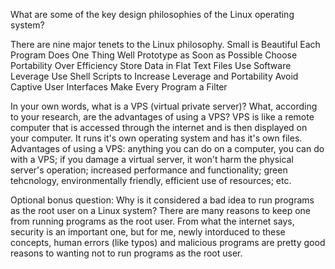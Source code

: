 What are some of the key design philosophies of the Linux operating system?

There are nine major tenets to the Linux philosophy.
Small is Beautiful
Each Program Does One Thing Well
Prototype as Soon as Possible
Choose Portability Over Efficiency
Store Data in Flat Text Files
Use Software Leverage
Use Shell Scripts to Increase Leverage and Portability
Avoid Captive User Interfaces
Make Every Program a Filter
<!-- (https://opensource.com/business/15/2/how-linux-philosophy-affects-you) -->

In your own words, what is a VPS (virtual private server)? What, according to your research, are the advantages of using a VPS?
VPS is like a remote computer that is accessed through the internet and is then displayed on your computer. It runs it's own operating system and has it's own files. Advantages of using a VPS:
anything you can do on a computer, you can do with a VPS; if you damage a virtual server, it won't harm the physical server's operation; increased performance and functionality; green tehcnology, environmentally friendly, efficient use of resources; etc.

Optional bonus question: Why is it considered a bad idea to run programs as the root user on a Linux system?
There are many reasons to keep one from running programs as the root user. From what the internet says, security is an important one, but for me, newly intorduced to these concepts, human errors (like typos) and malicious programs are pretty good reasons to wanting not to run programs as the root user.